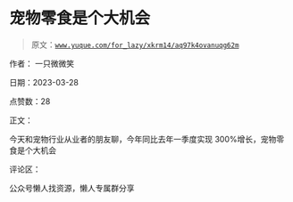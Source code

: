 # 宠物零食是个大机会

> 原文：[`www.yuque.com/for_lazy/xkrm14/aq97k4ovanuqg62m`](https://www.yuque.com/for_lazy/xkrm14/aq97k4ovanuqg62m)



作者： 一只微微笑



日期：2023-03-28



点赞数：28

<ne-hole id="u2bde60e7" data-lake-id="u2bde60e7">

正文：



今天和宠物行业从业者的朋友聊，今年同比去年一季度实现 300%增长，宠物零食是个大机会

<ne-hole id="uc19c65f3" data-lake-id="uc19c65f3">

评论区：

<ne-hole id="u2ee01910" data-lake-id="u2ee01910">

公众号懒人找资源，懒人专属群分享

</ne-hole></ne-hole></ne-hole>